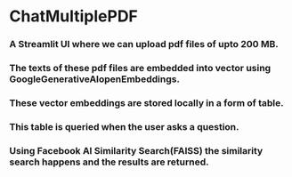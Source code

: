 # ChatMultiplePDF

### A Streamlit UI where we can upload pdf files of upto 200 MB.
### The texts of these pdf files are embedded into vector using GoogleGenerativeAIopenEmbeddings.
### These vector embeddings are stored locally in a form of table.
### This table is queried when the user asks a question.
### Using Facebook AI Similarity Search(FAISS) the similarity search happens and the results are returned.
